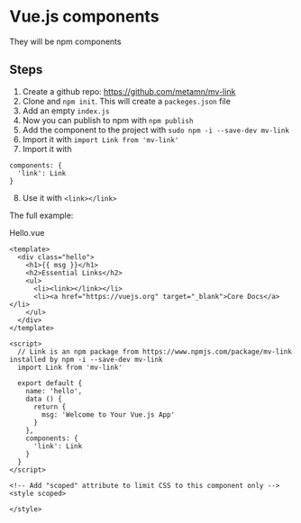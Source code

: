 # Vue.js components

They will be npm components

## Steps

1. Create a github repo: https://github.com/metamn/mv-link
2. Clone and `npm init`. This will create a `packeges.json` file
3. Add an empty `index.js`
4. Now you can publish to npm with `npm publish`
5. Add the component to the project with `sudo npm -i --save-dev mv-link`
6. Import it with `import Link from 'mv-link'`
7. Import it with
```
components: {
  'link': Link
}
```
8. Use it with `<link></link>`

The full example:

Hello.vue
```
<template>
  <div class="hello">
    <h1>{{ msg }}</h1>
    <h2>Essential Links</h2>
    <ul>
      <li><link></link></li>
      <li><a href="https://vuejs.org" target="_blank">Core Docs</a></li>
    </ul>
  </div>
</template>

<script>
  // Link is an npm package from https://www.npmjs.com/package/mv-link installed by npm -i --save-dev mv-link
  import Link from 'mv-link'

  export default {
    name: 'hello',
    data () {
      return {
        msg: 'Welcome to Your Vue.js App'
      }
    },
    components: {
      'link': Link
    }
  }
</script>

<!-- Add "scoped" attribute to limit CSS to this component only -->
<style scoped>

</style>
```
